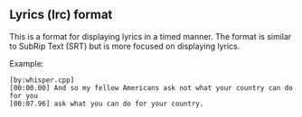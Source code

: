 ## Lyrics (lrc) format
This is a format for displaying lyrics in a timed manner. The format is similar to
SubRip Text (SRT) but is more focused on displaying lyrics.

Example:
```console
[by:whisper.cpp]
[00:00.00] And so my fellow Americans ask not what your country can do for you
[00:07.96] ask what you can do for your country.
```
